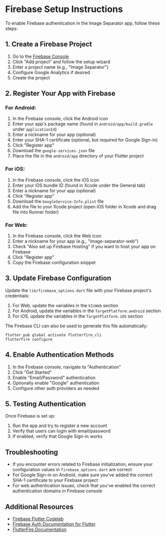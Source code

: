 # Firebase Setup Instructions

To enable Firebase authentication in the Image Separator app, follow these steps:

## 1. Create a Firebase Project

1. Go to the [Firebase Console](https://console.firebase.google.com/)
2. Click "Add project" and follow the setup wizard
3. Enter a project name (e.g., "Image Separator")
4. Configure Google Analytics if desired
5. Create the project

## 2. Register Your App with Firebase

### For Android:

1. In the Firebase console, click the Android icon
2. Enter your app's package name (found in `android/app/build.gradle` under `applicationId`)
3. Enter a nickname for your app (optional)
4. Enter your SHA-1 certificate (optional, but required for Google Sign-in)
5. Click "Register app"
6. Download the `google-services.json` file
7. Place the file in the `android/app` directory of your Flutter project

### For iOS:

1. In the Firebase console, click the iOS icon
2. Enter your iOS bundle ID (found in Xcode under the General tab)
3. Enter a nickname for your app (optional)
4. Click "Register app"
5. Download the `GoogleService-Info.plist` file
6. Add the file to your Xcode project (open iOS folder in Xcode and drag file into Runner folder)

### For Web:

1. In the Firebase console, click the Web icon
2. Enter a nickname for your app (e.g., "image-separator-web")
3. Check "Also set up Firebase Hosting" if you want to host your app on Firebase
4. Click "Register app"
5. Copy the Firebase configuration snippet

## 3. Update Firebase Configuration

Update the `lib/firebase_options.dart` file with your Firebase project's credentials:

1. For Web, update the variables in the `kIsWeb` section
2. For Android, update the variables in the `TargetPlatform.android` section
3. For iOS, update the variables in the `TargetPlatform.iOS` section

The Firebase CLI can also be used to generate this file automatically:

```
flutter pub global activate flutterfire_cli
flutterfire configure
```

## 4. Enable Authentication Methods

1. In the Firebase console, navigate to "Authentication"
2. Click "Get Started"
3. Enable "Email/Password" authentication
4. Optionally enable "Google" authentication
5. Configure other auth providers as needed

## 5. Testing Authentication

Once Firebase is set up:

1. Run the app and try to register a new account
2. Verify that users can login with email/password
3. If enabled, verify that Google Sign-in works

## Troubleshooting

- If you encounter errors related to Firebase initialization, ensure your configuration values in `firebase_options.dart` are correct
- For Google Sign-in on Android, make sure you've added the correct SHA-1 certificate to your Firebase project
- For web authentication issues, check that you've enabled the correct authentication domains in Firebase console

## Additional Resources

- [Firebase Flutter Codelab](https://firebase.google.com/codelabs/firebase-get-to-know-flutter)
- [Firebase Auth Documentation for Flutter](https://firebase.flutter.dev/docs/auth/overview/)
- [FlutterFire Documentation](https://firebase.flutter.dev/docs/overview/) 